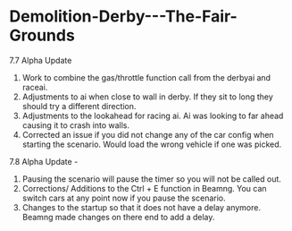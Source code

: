 # Demolition-Derby---The-Fair-Grounds

7.7 Alpha Update 
1) Work to combine the gas/throttle function call from the derbyai and raceai.
2) Adjustments to ai when close to wall in derby. If they sit to long they should try a different direction.
3) Adjustments to the lookahead for racing ai. Ai was looking to far ahead causing it to crash into walls. 
4) Corrected an issue if you did not change any of the car config when starting the scenario.  Would load the wrong vehicle if one was picked. 

7.8 Alpha Update  - 
1) Pausing the scenario will pause the timer so you will not be called out.
2) Corrections/ Additions to the Ctrl + E function in Beamng.   You can switch cars at any point now if you pause the scenario.
3) Changes to the startup so that it does not have a delay anymore.  Beamng made changes on there end to add a delay. 
